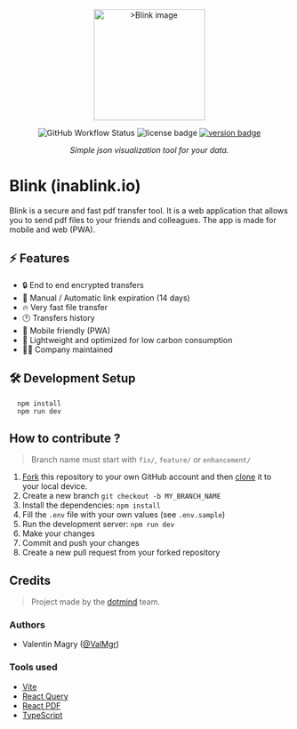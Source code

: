 <center>
  <a href="https://inablink.io">
    <img height="200" alt=">Blink image" src="https://raw.githubusercontent.com/dotmind/blink/develop/public/splash.webp?token=GHSAT0AAAAAABY73FOD4Q4PLUWNTJ24NTCGY37OU4A">
  </a>
</center>

<p>
  <p align="center">
      <img alt="GitHub Workflow Status" src="https://img.shields.io/github/workflow/status/dotmind/blink/continuous_deployment_staging.yml?style=flat-square">
      <img alt="license badge" src="https://img.shields.io/github/license/dotmind/blink?style=flat-square" />
      <a href="https://github.com/dotmind/blink/releases">
        <img alt="version badge" src="https://img.shields.io/github/package-json/v/dotmind/blink?color=brightgreen&style=flat-square" />
      </a>
  </p>
  <p align="center">
    <i>Simple json visualization tool for your data.</i>
  </p>
</p>

# Blink (inablink.io)

Blink is a secure and fast pdf transfer tool. It is a web application that allows you to send pdf files to your friends and colleagues. The app is made for mobile and web (PWA).

## ⚡️ Features

- 🔒 End to end encrypted transfers
- 💨 Manual / Automatic link expiration (14 days)
- 🔥 Very fast file transfer
- 🕐 Transfers history
- 📱 Mobile friendly (PWA)
- 🍃 Lightweight and optimized for low carbon consumption
- 🧘‍♀️ Company maintained

## 🛠 Development Setup

```console
  npm install
  npm run dev
```

## How to contribute ?

> Branch name must start with `fix/`, `feature/` or `enhancement/`

1. [Fork](https://help.github.com/articles/fork-a-repo/) this repository to your own GitHub account and then [clone](https://help.github.com/articles/cloning-a-repository/) it to your local device.
2. Create a new branch `git checkout -b MY_BRANCH_NAME`
3. Install the dependencies: `npm install`
4. Fill the `.env` file with your own values (see `.env.sample`)
5. Run the development server: `npm run dev`
6. Make your changes
7. Commit and push your changes
8. Create a new pull request from your forked repository

## Credits

> Project made by the [dotmind](https://dotmind.io) team.

### Authors

- Valentin Magry ([@ValMgr](https://github.com/ValMgr))

### Tools used

- [Vite](https://vitejs.dev/)
- [React Query](https://tanstack.com/query/v4/)
- [React PDF](https://react-pdf.org/)
- [TypeScript](https://www.typescriptlang.org/)
